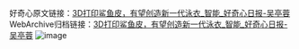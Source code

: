 好奇心原文链接：[3D打印鲨鱼皮，有望创造新一代泳衣_智能_好奇心日报-吴亭蓉](https://www.qdaily.com/articles/576.html)
WebArchive归档链接：[3D打印鲨鱼皮，有望创造新一代泳衣_智能_好奇心日报-吴亭蓉](http://web.archive.org/web/20170919221737/http://www.qdaily.com/articles/576.html)
![image](http://ww3.sinaimg.cn/large/007d5XDply1g3v43a0pffj30u0360b29)